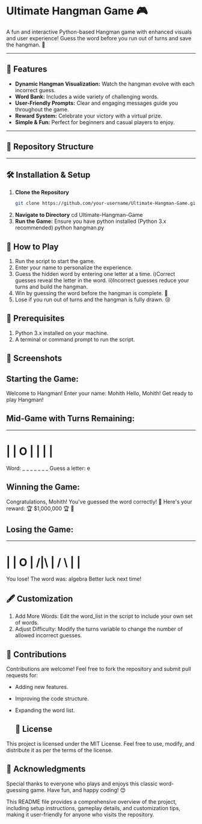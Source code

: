 # Ultimate Hangman Game 🎮

A fun and interactive Python-based Hangman game with enhanced visuals and user experience! Guess the word before you run out of turns and save the hangman. 🎉

---

## 🚀 Features

- **Dynamic Hangman Visualization:** Watch the hangman evolve with each incorrect guess.
- **Word Bank:** Includes a wide variety of challenging words.
- **User-Friendly Prompts:** Clear and engaging messages guide you throughout the game.
- **Reward System:** Celebrate your victory with a virtual prize.
- **Simple & Fun:** Perfect for beginners and casual players to enjoy.

---

## 📂 Repository Structure


---

## 🛠️ Installation & Setup

1. **Clone the Repository**
   ```bash
   git clone https://github.com/your-username/Ultimate-Hangman-Game.git
2. **Navigate to Directory**
   cd Ultimate-Hangman-Game
3. **Run the Game:** Ensure you have python installed (Python 3.x recommended)
   python hangman.py

## 📖 How to Play

1. Run the script to start the game.
2. Enter your name to personalize the experience.
3. Guess the hidden word by entering one letter at a time.
   i)Correct guesses reveal the letter in the word.
   ii)Incorrect guesses reduce your turns and build the hangman.
4. Win by guessing the word before the hangman is complete. 🎉
5. Lose if you run out of turns and the hangman is fully drawn. 😢

## 🧰 Prerequisites

1. Python 3.x installed on your machine.
2. A terminal or command prompt to run the script.

## 🎨 Screenshots

## Starting the Game:
Welcome to Hangman!
Enter your name: Mohith
Hello, Mohith! Get ready to play Hangman!

## Mid-Game with Turns Remaining:
   -----
   |   |
   O   |
       |
       |
       |
=========
Word: _ _ _ _ _ _ _
Guess a letter: e

## Winning the Game:
Congratulations, Mohith! You've guessed the word correctly!
🎉 Here's your reward: 🏆 $1,000,000 🏆 🎉

## Losing the Game:
   -----
   |   |
   O   |
  /|\\  |
  / \\  |
       |
=========
You lose! The word was: algebra
Better luck next time!

## 🖋️ Customization

1. Add More Words: Edit the word_list in the script to include your own set of words.
2. Adjust Difficulty: Modify the turns variable to change the number of allowed incorrect guesses.

## 🤝 Contributions

Contributions are welcome! Feel free to fork the repository and submit pull requests for:
- Adding new features.
- Improving the code structure.
- Expanding the word list.

  ## 📝 License

This project is licensed under the MIT License. Feel free to use, modify, and distribute it as per the terms of the license.

## 🎉 Acknowledgments

Special thanks to everyone who plays and enjoys this classic word-guessing game. Have fun, and happy coding! 😊

This README file provides a comprehensive overview of the project, including setup instructions, gameplay details, and customization tips, making it user-friendly for anyone who visits the repository.

